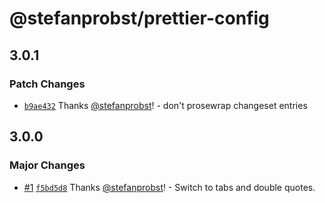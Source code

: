 # @stefanprobst/prettier-config

## 3.0.1

### Patch Changes

- [`b9ae432`](https://github.com/stefanprobst/prettier-config/commit/b9ae4322a32d82c25336c26725f0d9f210d071af)
  Thanks [@stefanprobst](https://github.com/stefanprobst)! - don't prosewrap changeset entries

## 3.0.0

### Major Changes

- [#1](https://github.com/stefanprobst/prettier-config/pull/1)
  [`f5bd5d8`](https://github.com/stefanprobst/prettier-config/commit/f5bd5d8569ddb0e84d06edd9a316fe01ecfd203b)
  Thanks [@stefanprobst](https://github.com/stefanprobst)! - Switch to tabs and double quotes.
